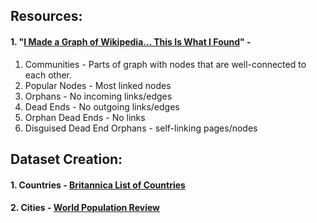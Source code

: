 ## Resources:

#### 1. "[I Made a Graph of Wikipedia... This Is What I Found](https://www.youtube.com/watch?v=JheGL6uSF-4&t=117s)" -

1. Communities - Parts of graph with nodes that are well-connected to each other.
2. Popular Nodes - Most linked nodes
3. Orphans - No incoming links/edges
4. Dead Ends - No outgoing links/edges
5. Orphan Dead Ends - No links
6. Disguised Dead End Orphans - self-linking pages/nodes

## Dataset Creation:

#### 1. Countries - [Britannica List of Countries](https://www.britannica.com/topic/list-of-countries-1993160)

#### 2. Cities - [World Population Review](https://worldpopulationreview.com/cities)